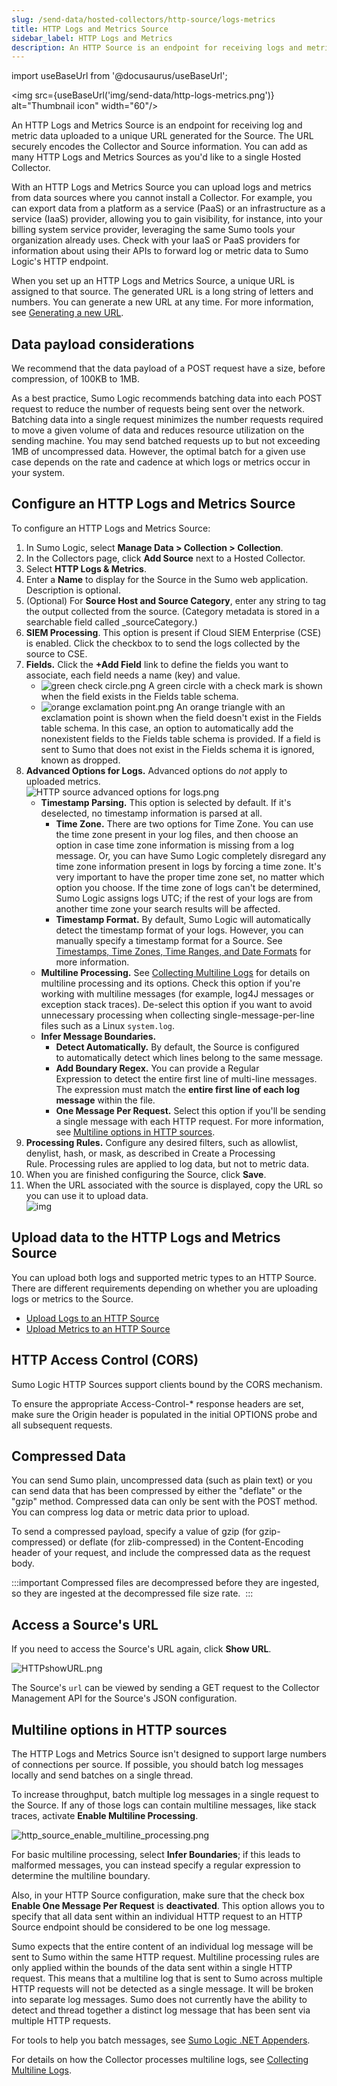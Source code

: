 ```yaml
---
slug: /send-data/hosted-collectors/http-source/logs-metrics
title: HTTP Logs and Metrics Source
sidebar_label: HTTP Logs and Metrics
description: An HTTP Source is an endpoint for receiving logs and metrics, uploaded via a URL.
---
```


import useBaseUrl from '@docusaurus/useBaseUrl';

<img src={useBaseUrl('img/send-data/http-logs-metrics.png')} alt="Thumbnail icon" width="60"/>

An HTTP Logs and Metrics Source is an endpoint for receiving log and metric data uploaded to a unique URL generated for the Source. The URL securely encodes the Collector and Source information. You can add as many HTTP Logs and Metrics Sources as you'd like to a single Hosted Collector.

With an HTTP Logs and Metrics Source you can upload logs and metrics from data sources where you cannot install a Collector. For example, you can export data from a platform as a service (PaaS) or an infrastructure as a service (IaaS) provider, allowing you to gain visibility, for instance, into your billing system service provider, leveraging the same Sumo tools your organization already uses. Check with your IaaS or PaaS providers for information about using their APIs to forward log or metric data to Sumo Logic's HTTP endpoint.

When you set up an HTTP Logs and Metrics Source, a unique URL is assigned to that source. The generated URL is a long string of letters and numbers. You can generate a new URL at any time. For more information, see [Generating a new URL](generate-new-url.md).

## Data payload considerations

We recommend that the data payload of a POST request have a size, before compression, of 100KB to 1MB.

As a best practice, Sumo Logic recommends batching data into each POST request to reduce the number of requests being sent over the network. Batching data into a single request minimizes the number requests required to move a given volume of data and reduces resource utilization on the sending machine. You may send batched requests up to but not exceeding 1MB of uncompressed data. However, the optimal batch for a given use case depends on the rate and cadence at which logs or metrics occur in your system.

## Configure an HTTP Logs and Metrics Source

To configure an HTTP Logs and Metrics Source:

1. In Sumo Logic, select **Manage Data > Collection > Collection**. 
1. In the Collectors page, click **Add Source** next to a Hosted Collector.
1. Select **HTTP Logs & Metrics**. 
1. Enter a **Name** to display for the Source in the Sumo web application. Description is optional.
1. (Optional) For **Source Host **and** Source Category**, enter any string to tag the output collected from the source. (Category metadata is stored in a searchable field called _sourceCategory.)
1. **SIEM Processing**. This option is present if Cloud SIEM Enterprise (CSE) is enabled. Click the checkbox to to send the logs collected by the source to CSE.
1. **Fields.** Click the **+Add Field** link to define the fields you want to associate, each field needs a name (key) and value.
   * ![green check circle.png](/img/reuse/green-check-circle.png) A green circle with a check mark is shown when the field exists in the Fields table schema.
   * ![orange exclamation point.png](/img/reuse/orange-exclamation-point.png) An orange triangle with an exclamation point is shown when the field doesn't exist in the Fields table schema. In this case, an option to automatically add the nonexistent fields to the Fields table schema is provided. If a field is sent to Sumo that does not exist in the Fields schema it is ignored, known as dropped.
1. **Advanced Options for Logs.** Advanced options do *not* apply to uploaded metrics.<br/>  ![HTTP source advanced options for logs.png](/img/send-data/HTTP-source-advanced-options-for-logs.png)
   * **Timestamp Parsing.** This option is selected by default. If it's deselected, no timestamp information is parsed at all.
     * **Time Zone.** There are two options for Time Zone. You can use the time zone present in your log files, and then choose an option in case time zone information is missing from a log message. Or, you can have Sumo Logic completely disregard any time zone information present in logs by forcing a time zone. It's very important to have the proper time zone set, no matter which option you choose. If the time zone of logs can't be determined, Sumo Logic assigns logs UTC; if the rest of your logs are from another time zone your search results will be affected.
     * **Timestamp Format.** By default, Sumo Logic will automatically detect the timestamp format of your logs. However, you can manually specify a timestamp format for a Source. See [Timestamps, Time Zones, Time Ranges, and Date Formats](/docs/send-data/reference-information/time-reference) for more information.
    * **Multiline Processing.** See [Collecting Multiline Logs](/docs/send-data/reference-information/collect-multiline-logs) for details on multiline processing and its options. Check this option if you're working with multiline messages (for example, log4J messages or exception stack traces). De-select this option if you want to avoid unnecessary processing when collecting single-message-per-line files such as a Linux `system.log`.
    * **Infer Message Boundaries.**
       * **Detect Automatically.** By default, the Source is configured to automatically detect which lines belong to the same message.  
       * **Add Boundary Regex.** You can provide a Regular Expression to detect the entire first line of multi-line messages. The expression must match the **entire first line of each log message** within the file.
       * **One Message Per Request.** Select this option if you'll be sending a single message with each HTTP request. For more information, see [Multiline options in HTTP sources](#multiline-options-in-http-sources). 
1. **Processing Rules.** Configure any desired filters, such as allowlist, denylist, hash, or mask, as described in Create a Processing Rule. Processing rules are applied to log data, but not to metric data.
1. When you are finished configuring the Source, click **Save**.
1. When the URL associated with the source is displayed, copy the URL so you can use it to upload data.<br/> ![img](/img/send-data/http-source-address.png)

## Upload data to the HTTP Logs and Metrics Source

You can upload both logs and supported metric types to an HTTP Source. There are different requirements depending on whether you are uploading logs or metrics to the Source. 

 * [Upload Logs to an HTTP Source](upload-logs.md)
 * [Upload Metrics to an HTTP Source](upload-metrics.md)

## HTTP Access Control (CORS)

Sumo Logic HTTP Sources support clients bound by the CORS mechanism.

To ensure the appropriate Access-Control-\* response headers are set, make sure the Origin header is populated in the initial OPTIONS probe and all subsequent requests.

## Compressed Data

You can send Sumo plain, uncompressed data (such as plain text) or you can send data that has been compressed by either the "deflate" or the "gzip" method. Compressed data can only be sent with the POST method. You can compress log data or metric data prior to upload.

To send a compressed payload, specify a value of gzip (for gzip-compressed) or deflate (for zlib-compressed) in the
Content-Encoding header of your request, and include the compressed data as the request body.

:::important
Compressed files are decompressed before they are ingested, so they are ingested at the decompressed file size rate. 
:::

## Access a Source's URL

If you need to access the Source's URL again, click **Show URL**.

![HTTPshowURL.png](/img/send-data/show-url.png)

The Source's `url` can be viewed by sending a GET request to the Collector Management API for the Source's JSON configuration.

## Multiline options in HTTP sources

The HTTP Logs and Metrics Source isn't designed to support large numbers of connections per source. If possible, you should batch log messages locally and send batches on a single thread. 

To increase throughput, batch multiple log messages in a single request to the Source. If any of those logs can contain multiline messages, like stack traces, activate **Enable Multiline Processing**. 

![http_source_enable_multiline_processing.png](/img/send-data/multiline.png)

For basic multiline processing, select **Infer Boundaries**; if this leads to malformed messages, you can instead specify a regular expression to determine the multiline boundary.

Also, in your HTTP Source configuration, make sure that the check box **Enable One Message Per Request** is **deactivated**. This option allows you to specify that all data sent within an individual HTTP request to an HTTP Source endpoint should be considered to be one log message. 

Sumo expects that the entire content of an individual log message will be sent to Sumo within the same HTTP request. Multiline processing rules are only applied within the bounds of the data sent within a single HTTP request. This means that a multiline log that is sent to Sumo across multiple HTTP requests will not be detected as a single message. It will be broken into separate log messages. Sumo does not currently have the ability to detect and thread together a distinct log message that has been sent via multiple HTTP requests. 

For tools to help you batch messages, see [Sumo Logic .NET Appenders]( https://github.com/SumoLogic/sumologic-net-appenders).

For details on how the Collector processes multiline logs, see [Collecting Multiline Logs](/docs/send-data/reference-information/collect-multiline-logs).

